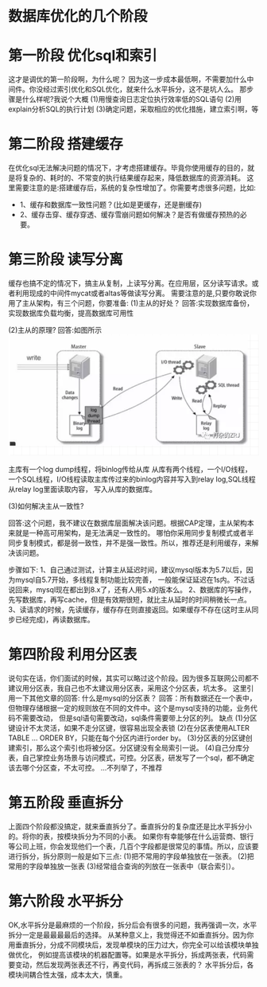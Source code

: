 # 数据库优化的几个阶段
[](https://mp.weixin.qq.com/s?__biz=MzIwMDgzMjc3NA==&mid=2247483919&idx=1&sn=1770acd65cc326975db7bd1c9a4b6b48&chksm=96f66066a181e970af769b4d408c1d3b2e814c4bf79b50477395f29577d5bc90d8d89db034f6&mpshare=1&scene=1&srcid=1122nwSXJfMG6kxhRR7WZYya#rd)



# 第一阶段 优化sql和索引
这才是调优的第一阶段啊，为什么呢？
因为这一步成本最低啊，不需要加什么中间件。你没经过索引优化和SQL优化，就来什么水平拆分，这不是坑人么。
那步骤是什么样呢?我说个大概
(1)用慢查询日志定位执行效率低的SQL语句
(2)用explain分析SQL的执行计划
(3)确定问题，采取相应的优化措施，建立索引啊，等


# 第二阶段 搭建缓存
在优化sql无法解决问题的情况下，才考虑搭建缓存。毕竟你使用缓存的目的，就是将复杂的、耗时的、不常变的执行结果缓存起来，降低数据库的资源消耗。
这里需要注意的是:搭建缓存后，系统的复杂性增加了。你需要考虑很多问题，比如:

- 1、缓存和数据库一致性问题？(比如是更缓存，还是删缓存)
- 2、缓存击穿、缓存穿透、缓存雪崩问题如何解决？是否有做缓存预热的必要。


# 第三阶段 读写分离
缓存也搞不定的情况下，搞主从复制，上读写分离。在应用层，区分读写请求。或者利用现成的中间件mycat或者altas等做读写分离。
需要注意的是,只要你敢说你用了主从架构，有三个问题，你要准备:
(1)主从的好处？
回答:实现数据库备份，实现数据库负载均衡，提高数据库可用性

(2)主从的原理?
回答:如图所示
![](../../pic/MySQL主从同步.png)

主库有一个log dump线程，将binlog传给从库 
从库有两个线程，一个I/O线程，一个SQL线程，I/O线程读取主库传过来的binlog内容并写入到relay log,SQL线程从relay log里面读取内容，
写入从库的数据库。

(3)如何解决主从一致性?

回答:这个问题，我不建议在数据库层面解决该问题。根据CAP定理，主从架构本来就是一种高可用架构，是无法满足一致性的。
哪怕你采用同步复制模式或者半同步复制模式，都是弱一致性，并不是强一致性。所以，推荐还是利用缓存，来解决该问题。

步骤如下:
1、自己通过测试，计算主从延迟时间，建议mysql版本为5.7以后，因为mysql自5.7开始，多线程复制功能比较完善，
一般能保证延迟在1s内。不过话说回来，mysql现在都出到8.x了，还有人用5.x的版本么。
2、数据库的写操作，先写数据库，再写cache，但是有效期很短，就比主从延时的时间稍微长一点。
3、读请求的时候，先读缓存，缓存存在则直接返回。如果缓存不存在(这时主从同步已经完成)，再读数据库。

# 第四阶段 利用分区表
说句实在话，你们面试的时候，其实可以略过这个阶段。因为很多互联网公司都不建议用分区表，我自己也不太建议用分区表，采用这个分区表，坑太多。
这里引用一下其他文章的回答:
什么是mysql的分区表？
回答：所有数据还在一个表中，但物理存储根据一定的规则放在不同的文件中。这个是mysql支持的功能，业务代码不需要改动，
但是sql语句需要改动，sql条件需要带上分区的列。
缺点
(1)分区键设计不太灵活，如果不走分区键，很容易出现全表锁
(2)在分区表使用ALTER TABLE … ORDER BY，只能在每个分区内进行order by。
(3)分区表的分区键创建索引，那么这个索引也将被分区。分区键没有全局索引一说。
(4)自己分库分表，自己掌控业务场景与访问模式，可控。分区表，研发写了一个sql，都不确定该去哪个分区查，不太可控。
…不列举了，不推荐

# 第五阶段 垂直拆分
上面四个阶段都没搞定，就来垂直拆分了。垂直拆分的复杂度还是比水平拆分小的。将你的表，按模块拆分为不同的小表。
如果你有幸能够在什么运营商、银行等公司上班，你会发现他们一个表，几百个字段都是很常见的事情。所以，应该要进行拆分，拆分原则一般是如下三点:
(1)把不常用的字段单独放在一张表。
(2)把常用的字段单独放一张表
(3)经常组合查询的列放在一张表中（联合索引）。

# 第六阶段 水平拆分
OK,水平拆分是最麻烦的一个阶段，拆分后会有很多的问题，我再强调一次，水平拆分一定是最最最最后的选择。
从某种意义上，我觉得还不如垂直拆分。因为你用垂直拆分，分成不同模块后，发现单模块的压力过大，你完全可以给该模块单独做优化，
例如提高该模块的机器配置等。如果是水平拆分，拆成两张表，代码需要变动，然后发现两张表还不行，再变代码，再拆成三张表的？
水平拆分后，各模块间耦合性太强，成本太大，慎重。

